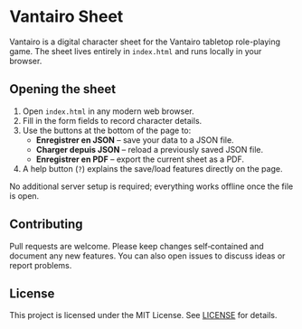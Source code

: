 # Vantairo Sheet

Vantairo is a digital character sheet for the Vantairo tabletop role-playing game. The sheet lives entirely in `index.html` and runs locally in your browser.

## Opening the sheet

1. Open `index.html` in any modern web browser.
2. Fill in the form fields to record character details.
3. Use the buttons at the bottom of the page to:
   - **Enregistrer en JSON** – save your data to a JSON file.
   - **Charger depuis JSON** – reload a previously saved JSON file.
   - **Enregistrer en PDF** – export the current sheet as a PDF.
4. A help button (`?`) explains the save/load features directly on the page.

No additional server setup is required; everything works offline once the file is open.

## Contributing

Pull requests are welcome. Please keep changes self‑contained and document any new features. You can also open issues to discuss ideas or report problems.

## License

This project is licensed under the MIT License. See [LICENSE](LICENSE) for details.
